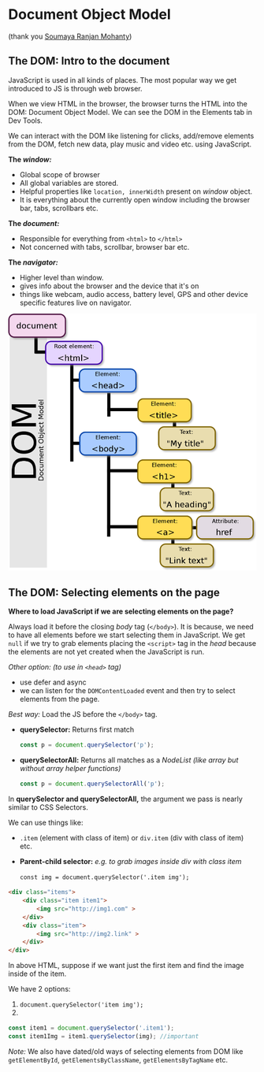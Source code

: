 # Document Object Model

(thank you [Soumaya Ranjan Mohanty](https://www.notion.so/Beginner-JavaScript-e2ef045754d14e96b93791f638bbcaf6))

## The DOM: Intro to the document

JavaScript is used in all kinds of places. The most popular way we get introduced to JS is through web browser.

When we view HTML in the browser, the browser turns the HTML into the DOM: Document Object Model. We can see the DOM in the Elements tab in Dev Tools.

We can interact with the DOM like listening for clicks, add/remove elements from the DOM, fetch new data, play music and video etc. using JavaScript.

**The *window:***

- Global scope of browser
- All global variables are stored.
- Helpful properties like `location, innerWidth` present on *window* object.
- It is everything about the currently open window including the browser bar, tabs, scrollbars etc.

**The *document:***

- Responsible for everything from `<html>` to `</html>`
- Not concerned with tabs, scrollbar, browser bar etc.

**The *navigator:***

- Higher level than window.
- gives info about the browser and the device that it's on
- things like webcam, audio access, battery level, GPS and other device specific features live on navigator.

![DOM](1200px-DOM-model.svg.png)

## The DOM: Selecting elements on the page

**Where to load JavaScript if we are selecting elements on the page?**

Always load it before the closing *body* tag (`</body>`). It is because, we need to have all elements before we start selecting them in JavaScript. We get `null` if we try to grab elements placing the `<script>` tag in the *head* because the elements are not yet created when the JavaScript is run.

*Other option: (to use in `<head>` tag)*

- use defer and async
- we can listen for the `DOMContentLoaded` event and then try to select elements from the page.

*Best way:* Load the JS before the `</body>` tag.

- **querySelector:** Returns first match

    ```jsx
    const p = document.querySelector('p');
    ```

- **querySelectorAll:** Returns all matches as a *NodeList (like array but without array helper functions)*

    ```jsx
    const p = document.querySelectorAll('p');
    ```

In **querySelector and querySelectorAll,** the argument we pass is nearly similar to CSS Selectors.

We can use things like:

- `.item` (element with class of item) or `div.item` (div with class of item) etc.
- **Parent-child selector:** *e.g. to grab images inside div with class item*

    `const img = document.querySelector('.item img');`

```html
<div class="items">
	<div class="item item1">
		<img src="http://img1.com" >
	</div>
	<div class="item">
		<img src="http://img2.link" >
	</div>
</div>

```

In above HTML, suppose if we want just the first item and find the image inside of the item.

We have 2 options:

1. `document.querySelector('item img');`
2. 

```jsx
const item1 = document.querySelector('.item1');
const item1Img = item1.querySelector(img); //important
```

*Note:* We also have dated/old ways of selecting elements from DOM like `getElementById`, `getElementsByClassName`, `getElementsByTagName` etc.